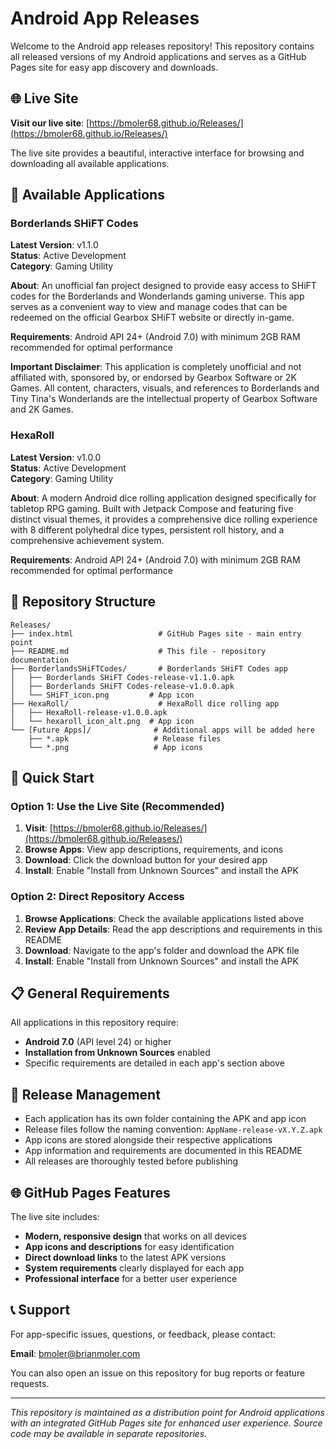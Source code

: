 # Android App Releases

Welcome to the Android app releases repository! This repository contains all released versions of my Android applications and serves as a GitHub Pages site for easy app discovery and downloads.

## 🌐 Live Site

**Visit our live site**: [https://bmoler68.github.io/Releases/](https://bmoler68.github.io/Releases/)

The live site provides a beautiful, interactive interface for browsing and downloading all available applications.

## 📱 Available Applications

### Borderlands SHiFT Codes

**Latest Version**: v1.1.0  
**Status**: Active Development  
**Category**: Gaming Utility

**About**: An unofficial fan project designed to provide easy access to SHiFT codes for the Borderlands and Wonderlands gaming universe. This app serves as a convenient way to view and manage codes that can be redeemed on the official Gearbox SHiFT website or directly in-game.

**Requirements**: Android API 24+ (Android 7.0) with minimum 2GB RAM recommended for optimal performance

**Important Disclaimer**: This application is completely unofficial and not affiliated with, sponsored by, or endorsed by Gearbox Software or 2K Games. All content, characters, visuals, and references to Borderlands and Tiny Tina's Wonderlands are the intellectual property of Gearbox Software and 2K Games.

### HexaRoll

**Latest Version**: v1.0.0  
**Status**: Active Development  
**Category**: Gaming Utility

**About**: A modern Android dice rolling application designed specifically for tabletop RPG gaming. Built with Jetpack Compose and featuring five distinct visual themes, it provides a comprehensive dice rolling experience with 8 different polyhedral dice types, persistent roll history, and a comprehensive achievement system.

**Requirements**: Android API 24+ (Android 7.0) with minimum 2GB RAM recommended for optimal performance

## 📂 Repository Structure

```
Releases/
├── index.html                   # GitHub Pages site - main entry point
├── README.md                    # This file - repository documentation
├── BorderlandsSHiFTCodes/       # Borderlands SHiFT Codes app
│   ├── Borderlands SHiFT Codes-release-v1.1.0.apk
│   ├── Borderlands SHiFT Codes-release-v1.0.0.apk
│   └── SHiFT_icon.png         # App icon
├── HexaRoll/                    # HexaRoll dice rolling app
│   ├── HexaRoll-release-v1.0.0.apk
│   └── hexaroll_icon_alt.png  # App icon
└── [Future Apps]/              # Additional apps will be added here
    ├── *.apk                   # Release files
    └── *.png                   # App icons
```

## 🚀 Quick Start

### Option 1: Use the Live Site (Recommended)
1. **Visit**: [https://bmoler68.github.io/Releases/](https://bmoler68.github.io/Releases/)
2. **Browse Apps**: View app descriptions, requirements, and icons
3. **Download**: Click the download button for your desired app
4. **Install**: Enable "Install from Unknown Sources" and install the APK

### Option 2: Direct Repository Access
1. **Browse Applications**: Check the available applications listed above
2. **Review App Details**: Read the app descriptions and requirements in this README
3. **Download**: Navigate to the app's folder and download the APK file
4. **Install**: Enable "Install from Unknown Sources" and install the APK

## 📋 General Requirements

All applications in this repository require:
- **Android 7.0** (API level 24) or higher
- **Installation from Unknown Sources** enabled
- Specific requirements are detailed in each app's section above

## 🔄 Release Management

- Each application has its own folder containing the APK and app icon
- Release files follow the naming convention: `AppName-release-vX.Y.Z.apk`
- App icons are stored alongside their respective applications
- App information and requirements are documented in this README
- All releases are thoroughly tested before publishing

## 🌐 GitHub Pages Features

The live site includes:
- **Modern, responsive design** that works on all devices
- **App icons and descriptions** for easy identification
- **Direct download links** to the latest APK versions
- **System requirements** clearly displayed for each app
- **Professional interface** for a better user experience

## 📞 Support

For app-specific issues, questions, or feedback, please contact:

**Email**: bmoler@brianmoler.com

You can also open an issue on this repository for bug reports or feature requests.

---

*This repository is maintained as a distribution point for Android applications with an integrated GitHub Pages site for enhanced user experience. Source code may be available in separate repositories.*

